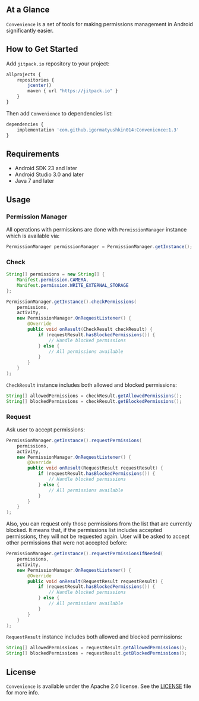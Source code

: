 ## At a Glance

`Convenience` is a set of tools for making permissions management in Android significantly easier.

## How to Get Started

Add `jitpack.io` repository to your project:

```javascript
allprojects {
    repositories {
        jcenter()
        maven { url "https://jitpack.io" }
    }
}
```

Then add `Convenience` to dependencies list:

```javascript
dependencies {
    implementation 'com.github.igormatyushkin014:Convenience:1.3'
}
```

## Requirements

* Android SDK 23 and later
* Android Studio 3.0 and later
* Java 7 and later

## Usage

### Permission Manager

All operations with permissions are done with `PermissionManager` instance which is available via:

```java
PermissionManager permissionManager = PermissionManager.getInstance();
```

### Check

```java
String[] permissions = new String[] {
    Manifest.permission.CAMERA,
    Manifest.permission.WRITE_EXTERNAL_STORAGE
};

PermissionManager.getInstance().checkPermissions(
    permissions,
    activity,
    new PermissionManager.OnRequestListener() {
        @Override
        public void onResult(CheckResult checkResult) {
            if (requestResult.hasBlockedPermissions()) {
                // Handle blocked permissions
            } else {
                // All permissions available
            }
        }
    }
);
```

`CheckResult` instance includes both allowed and blocked permissions:

```java
String[] allowedPermissions = checkResult.getAllowedPermissions();
String[] blockedPermissions = checkResult.getBlockedPermissions();
```

### Request

Ask user to accept permissions:

```java
PermissionManager.getInstance().requestPermissions(
    permissions,
    activity,
    new PermissionManager.OnRequestListener() {
        @Override
        public void onResult(RequestResult requestResult) {
            if (requestResult.hasBlockedPermissions()) {
                // Handle blocked permissions
            } else {
                // All permissions available
            }
        }
    }
);
```

Also, you can request only those permissions from the list that are currently blocked. It means that, if the permissions list includes accepted permissions, they will not be requested again. User will be asked to accept other permissions that were not accepted before:

```java
PermissionManager.getInstance().requestPermissionsIfNeeded(
    permissions,
    activity,
    new PermissionManager.OnRequestListener() {
        @Override
        public void onResult(RequestResult requestResult) {
            if (requestResult.hasBlockedPermissions()) {
                // Handle blocked permissions
            } else {
                // All permissions available
            }
        }
    }
);
```


`RequestResult` instance includes both allowed and blocked permissions:

```java
String[] allowedPermissions = requestResult.getAllowedPermissions();
String[] blockedPermissions = requestResult.getBlockedPermissions();
```

## License

`Convenience` is available under the Apache 2.0 license. See the [LICENSE](./LICENSE) file for more info.
